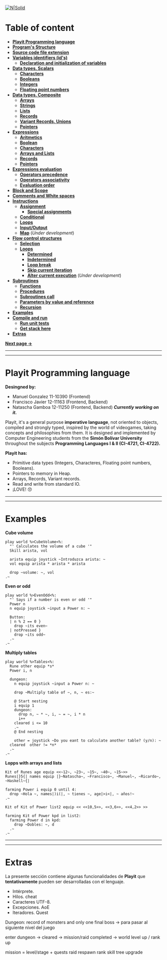 [![N|Solid](http://www.usb.ve/conocer/corporativa/archivos/logos/logotipo/logotip.png)](http://www.usb.ve)

# **Table of content** <!-- omit in toc -->

- [**Playit Programming language**](#playit-programming-language)
- [**Program's Structure**](docs/01-Program-and-files.md/#programs-structure)
- [**Source code file extension**](docs/01-Program-and-files.md/#source-code-file-extension)
- [**Variables identifiers (id's)**](docs/02-Id's-and-types.md/#variables-identifiers-(id's))
  - [**Declaration and initialization of variables**](docs/02-Id's-and-types.md/#declaration-and-initialization-of-variables)
- [**Data types. Scalars**](docs/02-Id's-and-types.md/#data-types-scalars)
  - [**Characters**](docs/02-Id's-and-types.md/#characters)
  - [**Booleans**](docs/02-Id's-and-types.md/#booleans)
  - [**Integers**](docs/02-Id's-and-types.md/#integers)
  - [**Floating point numbers**](docs/02-Id's-and-types.md/#floating-point-numbers)
- [**Data types. Composite**](docs/02-Id's-and-types.md/#data-types-composite)
  - [**Arrays**](docs/02-Id's-and-types.md/#arrays)
  - [**Strings**](docs/02-Id's-and-types.md/#strings)
  - [**Lists**](docs/02-Id's-and-types.md/#lists)
  - [**Records**](docs/02-Id's-and-types.md/#records)
  - [**Variant Records. Unions**](docs/02-Id's-and-types.md/#variant-records-unions)
  - [**Pointers**](docs/02-Id's-and-types.md/#pointers)
- [**Expressions**](docs/03-Expressions.md/#expressions)
  - [**Aritmetics**](docs/03-Expressions.md/#aritmetics)
  - [**Boolean**](docs/03-Expressions.md/#boolean)
  - [**Characters**](docs/03-Expressions.md/#characters)
  - [**Arrays and Lists**](docs/03-Expressions.md/#arrays-and-lists)
  - [**Records**](docs/03-Expressions.md/#records)
  - [**Pointers**](docs/03-Expressions.md/#pointers)
- [**Expressions evaluation**](docs/03-Expressions.md/#expressions-evaluation)
  - [**Operators precedence**](docs/03-Expressions.md/#operators-precedence)
  - [**Operators associativity**](docs/03-Expressions.md/#operators-associativity)
  - [**Evaluation order**](docs/03-Expressions.md/#evaluation-order)
- [**Block and Scope**](docs/04-Block-Scope-Comments.md/#block-and-scope)
- [**Comments and White spaces**](docs/04-Block-Scope-Comments.md/#comments-and-white-spaces)
- [**Instructions**](docs/05-Instructions.md/#instructions)
  - [**Assignment**](docs/05-Instructions.md/#assignment)
    - [**Special assignments**](docs/05-Instructions.md/#special-assignments)
  - [**Conditional**](docs/05-Instructions.md/#conditional)
  - [**Loops**](docs/05-Instructions.md/#loops)
  - [**Input/Output**](docs/05-Instructions.md/#inputoutput)
  - [**Map**](docs/05-Instructions.md/#map-(*Under-development*)) (*Under development*)
- [**Flow control structures**](docs/06-Flow-control.md/#flow-control-structures)
  - [**Selection**](docs/06-Flow-control.md/#selection)
  - [**Loops**](docs/06-Flow-control.md/#loops)
    - [**Determined**](docs/06-Flow-control.md/#determined)
    - [**Indetermined**](docs/06-Flow-control.md/#indetermined)
    - [**Loop break**](docs/06-Flow-control.md/#loop-break)
    - [**Skip current iteration**](docs/06-Flow-control.md/#skip-current-iteration)
    - [**Alter current execution**](docs/06-Flow-control.md/#alter-current-execution-(*Under-development*)) (*Under development*)
- [**Subroutines**](docs/07-Subroutines.md/#subroutines)
  - [**Functions**](docs/07-Subroutines.md/#functions)
  - [**Procedures**](docs/07-Subroutines.md/#procedures)
  - [**Subroutines call**](docs/07-Subroutines.md/#subroutines-call)
  - [**Parameters by value and reference**](docs/07-Subroutines.md/#parameters-by-value-and-reference)
  - [**Recursion**](docs/07-Subroutines.md/#recursion)
- [**Examples**](#examples)
- [**Compile and run**](docs/08-Compile-and-run.md/#compile-and-run)
  - [**Run unit tests**](docs/08-Compile-and-run.md/#run-unit-tests)
  - [**Get stack here**](docs/08-Compile-and-run.md/#get-stack-here)
- [**Extras**](#extras)

[**Next page ->**](docs/01-Program-and-files.md/#index)

---
---
# **Playit Programming language**

**Desingned by:**

* Manuel Gonzalez 11-10390  (Frontend)
* Francisco Javier 12-11163 (Frontend, Backend)
* Natascha Gamboa 12-11250  (Frontend, Backend) ***Currently working on it.***

Playit, it's a general purpose **imperative language**, not oriented to objects, 
compiled and strongly typed, inspired by the world of videogames, taking concepts
and philosophies from them. It is designed and implemented by Computer Engineering 
students from the **Simón Bolívar University** throughout the subjects 
**Programming Languages I & II (CI-4721, CI-4722).**

**Playit has:**

* Primitive data types (Integers, Characteres, Floating point numbers, Booleans).
* Pointers to memory in Heap.
* Arrays, Records, Variant records.
* Read and write from standard IO.
* ¡LOVE! :kissing_closed_eyes:

---
---
# **Examples**

**Cube volume**

```Playit
play world %>CubeVolume<%:
  "' Calculates the volume of a cube '"
  Skill arista, vol
  
  arista equip joystick ~Introduzca arista: ~
  vol equip arista * arista * arista
  
  drop ~volume: ~, vol
.~
```

**Even or odd**

```Playit
play world %>EvenOdd<%:
  "' Says if a number is even or odd '"
  Power n
  n equip joystick ~input a Power n: ~

  Button:
  | n % 2 == 0 }
    drop ~its even~
  | notPressed }
    drop ~its odd~
  .~
.~
```

**Multiply tables**

```Playit
play world %>Tables<%:
  Rune other equip *s*
  Power i, n
  
  dungeon:
    n equip joystick ~input a Power n: ~
  
    drop ~Multiply table of ~, n, ~ es:~
  
    @ Start nesting
    i equip 1 
    dungeon:
      drop n, ~ * ~, i, ~ = ~, i * n
      i++
    cleared i <= 10
    .~
    @ End nesting
  
    other = joystick ~Do you eant to calculate another table? (y/n): ~
  cleared  other != *n*
  .~
.~
```

**Lopps with arrays and lists**

```Playit
Kit of Runes age equip <<~12~, ~23~, ~15~, ~40~, ~15~>>
Runes|}5{| names equip |}~Natascha~, ~Francisco~, ~Manuel~, ~Ricardo~, ~Haskell~{| 

farming Power i equip 0 until 4:
  drop ~Hola ~, names|)i(|, ~ tienes ~, age|>i<|, ~ años!~
.~

Kit of Kit of Power list2 equip << <<10,5>>, <<3,6>>, <<4,2>> >>

farming Kit of Power kpd in list2:
  farming Power d in kpd:
    drop ~Dobles: ~, d
  .~
.~
```

---
---
# **Extras**

La presente sección contiene algunas funcionalidades de **Playit** que
**tentativamente** pueden ser desarrolladas con el lenguaje.

+ Intérprete.
+ Hilos. cheat
+ Caracteres UTF-8.
+ Excepciones. AoE
+ Iteradores. Quest

Dungeon: record of monsters and only one final boss -> para pasar al siguiente nivel del juego

enter dungeon -> cleared -> mission/raid completed -> world level up / rank up

mission = level/stage + quests
raid
respawn
rank
skill tree
upgrade
